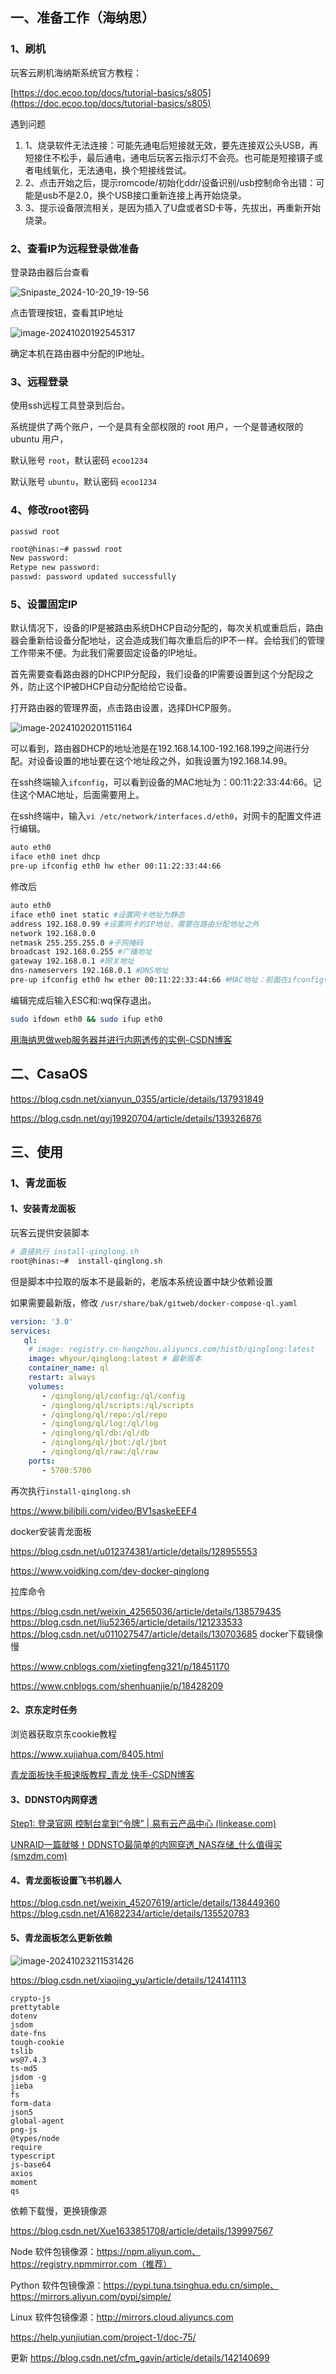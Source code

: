 



## 一、准备工作（海纳思）

### 1、刷机

玩客云刷机海纳斯系统官方教程：

[https://doc.ecoo.top/docs/tutorial-basics/s805](https://doc.ecoo.top/docs/tutorial-basics/s805)



遇到问题

1. 1、烧录软件无法连接：可能先通电后短接就无效，要先连接双公头USB，再短接住不松手，最后通电，通电后玩客云指示灯不会亮。也可能是短接镊子或者电线氧化，无法通电，换个短接线尝试。
2. 2、点击开始之后，提示romcode/初始化ddr/设备识别/usb控制命令出错：可能是usb不是2.0，换个USB接口重新连接上再开始烧录。
3. 3、提示设备限流相关，是因为插入了U盘或者SD卡等，先拔出，再重新开始烧录。


### 2、查看IP为远程登录做准备

登录路由器后台查看

![Snipaste_2024-10-20_19-19-56](玩客云.assets/Snipaste_2024-10-20_19-19-56.png)

点击管理按钮，查看其IP地址

![image-20241020192545317](玩客云.assets/image-20241020192545317.png)

确定本机在路由器中分配的IP地址。

### 3、远程登录

使用ssh远程工具登录到后台。

系统提供了两个账户，一个是具有全部权限的 root 用户，一个是普通权限的 ubuntu 用户，

默认账号 `root`，默认密码 `ecoo1234`

默认账号 `ubuntu`，默认密码 `ecoo1234`



### 4、修改root密码

`passwd root`

~~~sh
root@hinas:~# passwd root
New password:
Retype new password:
passwd: password updated successfully
~~~



### 5、设置固定IP

默认情况下，设备的IP是被路由系统DHCP自动分配的，每次关机或重启后，路由器会重新给设备分配地址，这会造成我们每次重启后的IP不一样。会给我们的管理工作带来不便。为此我们需要固定设备的IP地址。

首先需要查看路由器的DHCPIP分配段，我们设备的IP需要设置到这个分配段之外，防止这个IP被DHCP自动分配给给它设备。

打开路由器的管理界面，点击路由设置，选择DHCP服务。

![image-20241020201151164](玩客云.assets/image-20241020201151164.png)

可以看到，路由器DHCP的地址池是在192.168.14.100-192.168.199之间进行分配。对设备设置的地址要在这个地址段之外，如我设置为192.168.14.99。

在ssh终端输入`ifconfig`，可以看到设备的MAC地址为：00:11:22:33:44:66。记住这个MAC地址，后面需要用上。

在ssh终端中，输入`vi /etc/network/interfaces.d/eth0`，对网卡的配置文件进行编辑。

~~~sh
auto eth0
iface eth0 inet dhcp
pre-up ifconfig eth0 hw ether 00:11:22:33:44:66
~~~

修改后

~~~sh
auto eth0
iface eth0 inet static #设置网卡地址为静态
address 192.168.0.99 #设置网卡的IP地址，需要在路由分配地址之外
network 192.168.0.0
netmask 255.255.255.0 #子网掩码
broadcast 192.168.0.255 #广播地址
gateway 192.168.0.1 #网关地址
dns-nameservers 192.168.0.1 #DNS地址
pre-up ifconfig eth0 hw ether 00:11:22:33:44:66 #MAC地址：前面在ifconfig中查询的结果
~~~

编辑完成后输入ESC和:wq保存退出。

~~~sh
sudo ifdown eth0 && sudo ifup eth0
~~~

[用海纳思做web服务器并进行内网透传的实例-CSDN博客](https://blog.csdn.net/hnkkfan/article/details/138360833)



## 二、CasaOS

https://blog.csdn.net/xianyun_0355/article/details/137931849

https://blog.csdn.net/qyj19920704/article/details/139326876



## 三、使用

### 1、青龙面板

#### 1、安装青龙面板

玩客云提供安装脚本

~~~sh
# 直接执行 install-qinglong.sh
root@hinas:~#  install-qinglong.sh
~~~

但是脚本中拉取的版本不是最新的，老版本系统设置中缺少依赖设置

如果需要最新版，修改 `/usr/share/bak/gitweb/docker-compose-ql.yaml`

~~~yaml
version: '3.0'
services:
   ql:
    # image: registry.cn-hangzhou.aliyuncs.com/histb/qinglong:latest
    image: whyour/qinglong:latest # 最新版本
    container_name: ql
    restart: always
    volumes:
       - /qinglong/ql/config:/ql/config
       - /qinglong/ql/scripts:/ql/scripts
       - /qinglong/ql/repo:/ql/repo
       - /qinglong/ql/log:/ql/log
       - /qinglong/ql/db:/ql/db
       - /qinglong/ql/jbot:/ql/jbot
       - /qinglong/ql/raw:/ql/raw
    ports:
       - 5700:5700
~~~

再次执行`install-qinglong.sh`





https://www.bilibili.com/video/BV1saskeEEF4

docker安装青龙面板

https://blog.csdn.net/u012374381/article/details/128955553

https://www.voidking.com/dev-docker-qinglong

拉库命令

https://blog.csdn.net/weixin_42565036/article/details/138579435
https://blog.csdn.net/liu52365/article/details/121233533
https://blog.csdn.net/u011027547/article/details/130703685
docker下载镜像慢

https://www.cnblogs.com/xietingfeng321/p/18451170

https://www.cnblogs.com/shenhuanjie/p/18428209

#### 2、京东定时任务

浏览器获取京东cookie教程

https://www.xujiahua.com/8405.html



[青龙面板快手极速版教程_青龙 快手-CSDN博客](https://blog.csdn.net/xuekaitt/article/details/123037703)



#### 3、DDNSTO内网穿透

[Step1: 登录官网 控制台拿到“令牌” | 易有云产品中心 (linkease.com)](https://doc.linkease.com/zh/guide/ddnsto/start.html)

[UNRAID一篇就够！DDNSTO最简单的内网穿透_NAS存储_什么值得买 (smzdm.com)](https://post.smzdm.com/p/a3dd9qwn/)



#### 4、青龙面板设置飞书机器人

https://blog.csdn.net/weixin_45207619/article/details/138449360
https://blog.csdn.net/A1682234/article/details/135520783

#### 5、青龙面板怎么更新依赖



![image-20241023211531426](玩客云.assets/image-20241023211531426.png)

https://blog.csdn.net/xiaojing_yu/article/details/124141113

~~~
crypto-js
prettytable
dotenv
jsdom
date-fns
tough-cookie
tslib
ws@7.4.3
ts-md5
jsdom -g
jieba
fs
form-data
json5
global-agent
png-js
@types/node
require
typescript
js-base64
axios
moment
qs
~~~



依赖下载慢，更换镜像源

https://blog.csdn.net/Xue1633851708/article/details/139997567

Node 软件包镜像源：https://npm.aliyun.com、https://registry.npmmirror.com（推荐）

Python 软件包镜像源：https://pypi.tuna.tsinghua.edu.cn/simple、https://mirrors.aliyun.com/pypi/simple/

Linux 软件包镜像源：http://mirrors.cloud.aliyuncs.com





https://help.yunjiutian.com/project-1/doc-75/

更新
https://blog.csdn.net/cfm_gavin/article/details/142140699